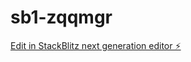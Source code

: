 # sb1-zqqmgr

[Edit in StackBlitz next generation editor ⚡️](https://stackblitz.com/~/github.com/Huanghaonan88/sb1-zqqmgr)